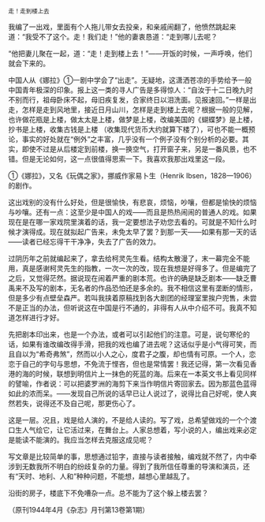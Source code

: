     走！走到楼上去 

   我编了一出戏，里面有个人拖儿带女去投亲，和亲戚闹翻了，他愤然跳起来道：“我受不了这个。走！我们走！”他的妻衷恳道：“走到哪儿去呢？

   “他把妻儿聚在一起，道：“走！走到楼上去！”——开饭的时候，一声呼唤，他们就会下来的。

   中国人从《娜拉》①一剧中学会了“出走”。无疑地，这潇洒苍凉的手势给予一般中国青年极深的印象。报上这一类的寻人广告是多得惊人：“自汝于十二日晚九时不别而行，祖母卧床不起，母旧疾复发，合家终日以泪洗面。见报速回。”一样是出走，怎样是走到风地里，接近日月山川，怎样是走到楼上去呢？根据一般的见解，也许做花瓶是上楼，做太太是上楼，做梦是上楼，改编美国的《蝴蝶梦》是上楼，抄书是上楼，收集古钱是上楼 （收集现代货币大约就算下楼了），可也不能一概预论，事实的好处就在“例外”之丰富，几乎没有一个例子没有个别分析的必要。其实，即使不过是从后楼定到前楼，换一换空气，打开窗子来，另是一番风景，也不错。但是无论如何，这一点很值得思索一下。我喜欢我那出戏里这一段。

   ①《娜拉》，又名《玩偶之家》，挪威作家易卜生（Henrik Ibsen，1828—1906）的剧作。

   这出戏别的没有什么好处，但是很愉快，有悲哀，烦恼，吵嚷，但都是愉快的烦恼与吵嚷。还有一点：这至少是中国人的戏——而且是热热闹闹的普通人的戏。如果现在是在哪一家戏院里演着的话，我一定要想法子劝您去看的。可就是不知什么时候才演得成。现在就拟起广告来，未免太早了罢？到那一天——如果有那一天的话——读者已经忘得干干净净，失去了广告的效力。

   过阴历年之前就编起来了，拿去给柯灵先生看。结构太散漫了，末一幕完全不能用，真是感谢柯灵先生的指教，一次一次的改，现在我想是好得多了。但是编完了之后，又觉得茫然。据说现在闹着严重的剧本荒。也许的确是缺乏剧本——缺乏曹禹来不及写的剧本，无名者的作品恐怕还是多余的。我不相信这里有垄断的情形，但是多少有点壁垒森严。若叫我挟着原稿找到各大剧团的经理室里挨户兜售，未尝不是正当的办法，但听说这在中国是行不通的，非得有人从中介绍不可。我真不知道怎样进行才好。

   先把剧本印出来，也是一个办法，或者可以引起他们的注意。可是，说句寒伦的话，如果有谁改编改得手滑，把我的戏也编了进去呢？这话似乎是小气得可笑，而且自以为“希奇弗煞”，然而以小人之心，度君子之腹，却也情有可原。一个人，恋恋于自己的字句与思想，不免流于悭吝，但也是常情罢！我还记得，第一次看见香港的海的时候，联想到明信片上一抹色的死蓝的海。后来在一本英文书上看见同样的譬喻，作者说：可以把婆罗洲的海剪下来当作明信片寄回家去。因为那蓝色蓝得如此的浓而呆。——发现自己所说的话早已让人说过了，说得比自己好呢，使人爽然若失，说得还不及自己呢，那更伤心了。

   这是一层。况且，戏是给人演的，不是给人读的。写了戏，总希望做戏的一个个渡口生人气绘它，让它活过来，在舞台上。人家总想着，写小说的人，编出戏来必定是能读不能演的。我应当怎样去克服这成见呢？

   写文章是比较简单的事，思想通过铅字，直接与读者接触，编戏就不然了，内中牵涉到无数我所不明白的纷歧复杂的力量。得到了我所信任尊重的导演和演员，还有“天时、地利、人和”种种问题，不能想，越想心里越乱了。

   沿街的房子，楼底下不免嘈杂一点。总不能为了这个躲上楼去罢？

   （原刊1944年4月《杂志》月刊第13卷第1期）

